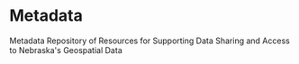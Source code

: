 # Metadata
Metadata Repository of Resources for Supporting Data Sharing and Access to Nebraska's Geospatial Data
